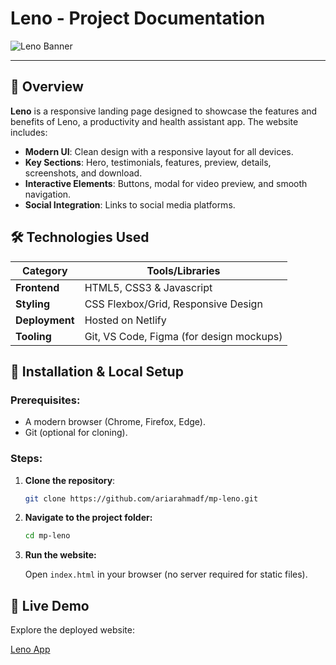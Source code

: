 # Leno - Project Documentation

![Leno Banner]()  

---

## 📌 Overview
**Leno** is a responsive landing page designed to showcase the features and benefits of Leno, a productivity and health assistant app. The website includes:
- **Modern UI**: Clean design with a responsive layout for all devices.
- **Key Sections**: Hero, testimonials, features, preview, details, screenshots, and download.
- **Interactive Elements**: Buttons, modal for video preview, and smooth navigation.
- **Social Integration**: Links to social media platforms.


## 🛠️ Technologies Used
| Category       | Tools/Libraries                                                                 |
|----------------|---------------------------------------------------------------------------------|
| **Frontend**   | HTML5, CSS3 & Javascript       |
| **Styling**    | CSS Flexbox/Grid, Responsive Design                                            |
| **Deployment** | Hosted on Netlify                                                          |
| **Tooling**    | Git, VS Code, Figma (for design mockups)                                        |

## 🚀 Installation & Local Setup
### Prerequisites:
- A modern browser (Chrome, Firefox, Edge).
- Git (optional for cloning).

### Steps:
1. **Clone the repository**:
   ```bash
   git clone https://github.com/ariarahmadf/mp-leno.git
   ```
2. **Navigate to the project folder:**
    ```bash
    cd mp-leno
    ```
3. **Run the website:**

    Open `index.html` in your browser (no server required for static files).

## 🔗 Live Demo
Explore the deployed website:

[Leno App](https://mp-leno.netlify.app/)
